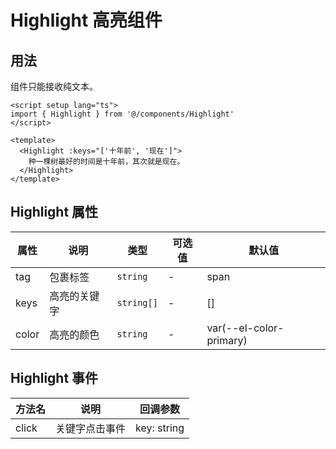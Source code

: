 # Highlight 高亮组件

## 用法

组件只能接收纯文本。

```vue
<script setup lang="ts">
import { Highlight } from '@/components/Highlight'
</script>

<template>
  <Highlight :keys="['十年前', '现在']">
    种一棵树最好的时间是十年前，其次就是现在。
  </Highlight>
</template>

```

## Highlight 属性

| 属性 | 说明 | 类型 | 可选值 | 默认值 |
| ---- | ---- | ---- | ---- | ---- |
| tag | 包裹标签 | `string` | - | span |
| keys | 高亮的关键字 | `string[]` | - | [] |
| color | 高亮的颜色 | `string` | - | var(--el-color-primary) |

## Highlight 事件

| 方法名 | 说明 | 回调参数 |
| ---- | ---- | ---- |
| click | 关键字点击事件 | key: string |
